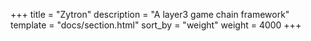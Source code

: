 +++
title = "Zytron"
description = "A layer3 game chain framework"
template = "docs/section.html"
sort_by = "weight"
weight = 4000
+++
